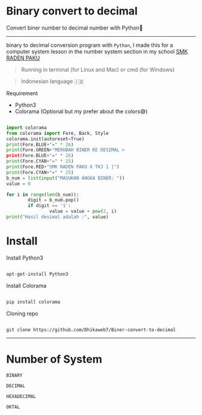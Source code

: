 # Binary convert to decimal
Convert biner number to decimal number with Python🐍

<hr>

binary to decimal conversion program with ``Python``, I made this for a computer system lesson in the number system section in my school <a href="https://dhikaweb7.github.io">SMK RADEN PAKU</a>

> Running in terminal (for Linux and Mac) or cmd (for Windows) 

> Indonesian language 🇮🇩

Requirement

 - Python3
 - Colorama (Optional but my prefer about the colors😅)

```Python

import colorama
from colorama import Fore, Back, Style
colorama.init(autoreset=True)
print(Fore.BLUE+"=" * 26)
print(Fore.GREEN+"MERUBAH BINER KE DESIMAL >
print(Fore.BLUE+"=" * 26)
print(Fore.CYAN+"=" * 25)
print(Fore.RED+"SMK RADEN PAKU X TKJ 1 |")
print(Fore.CYAN+"=" * 25)
b_num = list(input("MASUKAN ANGKA BINER: "))
value = 0

for i in range(len(b_num)):
        digit = b_num.pop()
        if digit == '1':
                value = value + pow(2, i)
print("Hasil desimal adalah :", value)

```

# Install

Install Python3

```bash

apt-get-install Python3

```

Install Colorama

```bash

pip install colorama

```

Cloning repo 

```url

git clone https://github.com/Dhikaweb7/Biner-convert-to-decimal

```

<hr>


# Number of System

``BINARY``

``DECIMAL``

``HEXADECIMAL``

``OKTAL``
